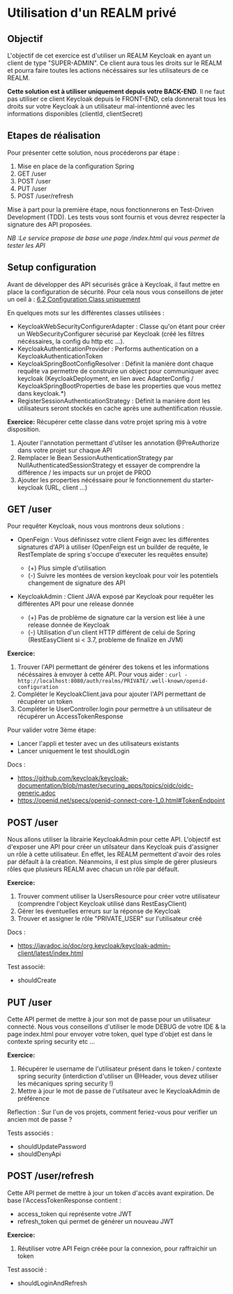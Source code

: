 # Utilisation d'un REALM privé

## Objectif

L'objectif de cet exercice est d'utiliser un REALM Keycloak en ayant un client de type "SUPER-ADMIN".
Ce client aura tous les droits sur le REALM et pourra faire toutes les actions nécéssaires sur les utilisateurs de ce REALM.

**Cette solution est à utiliser uniquement depuis votre BACK-END**. 
Il ne faut pas utiliser ce client Keycloak depuis le FRONT-END, cela donnerait tous les droits sur votre Keycloak à un utilisateur mal-intentionné avec les informations disponibles (clientId, clientSecret)

## Etapes de réalisation

Pour présenter cette solution, nous procéderons par étape : 
1. Mise en place de la configuration Spring
2. GET /user
3. POST /user
4. PUT /user
5. POST /user/refresh

Mise à part pour la première étape, nous fonctionnerons en Test-Driven Development (TDD). 
Les tests vous sont fournis et vous devrez respecter la signature des API proposées.

_NB :Le service propose de base une page /index.html qui vous permet de tester les API_ 

## Setup configuration

Avant de développer des API sécurisés grâce à Keycloak, il faut mettre en place la configuration de sécurité.
Pour cela nous vous conseillons de jeter un oeil à : [6.2 Configuration Class uniquement](https://www.baeldung.com/spring-boot-keycloak#securityconfig)

En quelques mots sur les différentes classes utilisées : 
* KeycloakWebSecurityConfigurerAdapter : Classe qu'on étant pour créer un WebSecurityConfigurer sécurisé par Keycloak (créé les filtres nécéssaires, la config du http etc ...).
* KeycloakAuthenticationProvider : Performs authentication on a KeycloakAuthenticationToken
* KeycloakSpringBootConfigResolver : Définit la manière dont chaque requête va permettre de construire un object pour communiquer avec keycloak (KeycloakDeployment, en lien avec AdapterConfig / KeycloakSpringBootProperties de base les properties que vous mettez dans keycloak.*)
* RegisterSessionAuthenticationStrategy : Définit la manière dont les utilisateurs seront stockés en cache après une authentification réussie.


**Exercice:**
Récupérer cette classe dans votre projet spring mis à votre disposition.

1. Ajouter l'annotation permettant d'utilser les annotation @PreAuthorize dans votre projet sur chaque API
2. Remplacer le Bean SessionAuthenticationStrategy par NullAuthenticatedSessionStrategy et essayer de comprendre la différence / les impacts sur un projet de PROD
3. Ajouter les properties nécéssaire pour le fonctionnement du starter-keycloak (URL, client ...)

## GET /user

Pour requêter Keycloak, nous vous montrons deux solutions :
* OpenFeign : Vous définissez votre client Feign avec les différentes signatures d'API à utiliser (OpenFeign est un builder de requête, le RestTemplate de spring s'occupe d'executer les requêtes ensuite)
  * (+) Plus simple d'utilisation
  * (-) Suivre les montées de version keycloak pour voir les potentiels changement de signature des API
  
* KeycloakAdmin : Client JAVA exposé par Keycloak pour requêter les différentes API pour une release donnée
  * (+) Pas de problème de signature car la version est liée à une release donnée de Keycloak
  * (-) Utilisation d'un client HTTP différent de celui de Spring (RestEasyClient si < 3.7, probleme de finalize en JVM)  
    
    
**Exercice:**
1. Trouver l'API permettant de générer des tokens et les informations nécéssaires à envoyer à cette API. Pour vous aider : `curl -http://localhost:8080/auth/realms/PRIVATE/.well-known/openid-configuration`
2. Compléter le KeycloakClient.java pour ajouter l'API permettant de récupérer un token
3. Compléter le UserController.login pour permettre à un utilisateur de récupérer un AccessTokenResponse

Pour valider votre 3ème étape: 
* Lancer l'appli et tester avec un des utilisateurs existants
* Lancer uniquement le test shouldLogin

Docs :
* https://github.com/keycloak/keycloak-documentation/blob/master/securing_apps/topics/oidc/oidc-generic.adoc
* https://openid.net/specs/openid-connect-core-1_0.html#TokenEndpoint


## POST /user

Nous allons utiliser la librairie KeycloakAdmin pour cette API.
L'objectif est d'exposer une API pour créer un utilsateur dans Keycloak puis d'assigner un rôle à cette utilisateur.
En effet, les REALM permettent d'avoir des roles par défault à la création. Néanmoins, il est plus simple de gérer plusieurs rôles que plusieurs REALM avec chacun un rôle par défault.


**Exercice:**
1. Trouver comment utiliser la UsersResource pour créer votre utilisateur (comprendre l'object Keycloak utilisé dans RestEasyClient)
2. Gérer les éventuelles erreurs sur la réponse de Keycloak
3. Trouver et assigner le rôle "PRIVATE_USER" sur l'utilisateur créé

Docs :
* https://javadoc.io/doc/org.keycloak/keycloak-admin-client/latest/index.html

Test associé: 
* shouldCreate

## PUT /user

Cette API permet de mettre à jour son mot de passe pour un utilisateur connecté.
Nous vous conseillons d'utiliser le mode DEBUG de votre IDE & la page index.html pour envoyer votre token, quel type d'objet est dans le contexte spring security etc ...

**Exercice:**
1. Récupérer le username de l'utilisateur présent dans le token / contexte spring security (interdiction d'utiliser un @Header, vous devez utiliser les mécaniques spring security !)
2. Mettre à jour le mot de passe de l'utilsateur avec le KeycloakAdmin de préférence

Reflection : Sur l'un de vos projets, comment feriez-vous pour verifier un ancien mot de passe ?

Tests associés : 
* shouldUpdatePassword
* shouldDenyApi


## POST /user/refresh

Cette API permet de mettre à jour un token d'accès avant expiration.
De base l'AccessTokenResponse contient :
* access_token qui représente votre JWT
* refresh_token qui permet de générer un nouveau JWT 

**Exercice:**
1. Réutiliser votre API Feign créée pour la connexion, pour raffraichir un token

Test associé :
* shouldLoginAndRefresh
